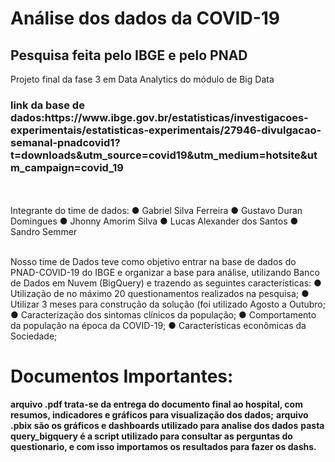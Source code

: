 # Análise dos dados da COVID-19
<h2>Pesquisa feita pelo IBGE e pelo PNAD</h2>
Projeto final da fase 3 em Data Analytics do módulo de Big Data

<h3>link da base de dados:https://www.ibge.gov.br/estatisticas/investigacoes-experimentais/estatisticas-experimentais/27946-divulgacao-semanal-pnadcovid1?t=downloads&utm_source=covid19&utm_medium=hotsite&utm_campaign=covid_19 </h3>
<br><br>
Integrante do time de dados:
● Gabriel Silva Ferreira
● Gustavo Duran Domingues
● Jhonny Amorim Silva
● Lucas Alexander dos Santos
● Sandro Semmer
<br><br>

Nosso time de Dados teve como objetivo entrar na base de dados do
PNAD-COVID-19 do IBGE e organizar a base para análise, utilizando Banco de
Dados em Nuvem (BigQuery) e trazendo as seguintes características:
● Utilização de no máximo 20 questionamentos realizados na pesquisa;
● Utilizar 3 meses para construção da solução (foi utilizado Agosto a Outubro;
● Caracterização dos sintomas clínicos da população;
● Comportamento da população na época da COVID-19;
● Características econômicas da Sociedade;

<h1>Documentos Importantes:</h1>
<b>arquivo .pdf trata-se da entrega do documento final ao hospital, com resumos, indicadores e gráficos para visualização dos dados;</b>
<b>arquivo .pbix são os gráficos e dashboards utilizado para analise dos dados</b>
<b>pasta query_bigquery é a script utilizado para consultar as perguntas do questionario, e com isso importamos os resultados para fazer os dashs.</b>
